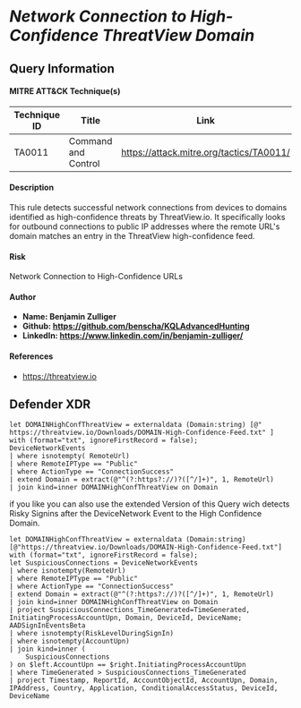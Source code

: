 # *Network Connection to High-Confidence ThreatView Domain*

## Query Information

#### MITRE ATT&CK Technique(s)

| Technique ID | Title    | Link    |
| ---  | --- | --- |
| TA0011 | Command and Control | https://attack.mitre.org/tactics/TA0011/ |

#### Description
This rule detects successful network connections from devices to domains identified as high-confidence threats by ThreatView.io. It specifically looks for outbound connections to public IP addresses where the remote URL's domain matches an entry in the ThreatView high-confidence feed.

#### Risk
Network Connection to High-Confidence URLs

#### Author <Optional>
- **Name: Benjamin Zulliger**
- **Github: https://github.com/benscha/KQLAdvancedHunting**
- **LinkedIn: https://www.linkedin.com/in/benjamin-zulliger/**

#### References
- https://threatview.io

## Defender XDR
```KQL
let DOMAINHighConfThreatView = externaldata (Domain:string) [@" https://threatview.io/Downloads/DOMAIN-High-Confidence-Feed.txt" ] with (format="txt", ignoreFirstRecord = false);
DeviceNetworkEvents
| where isnotempty( RemoteUrl)
| where RemoteIPType == "Public"
| where ActionType == "ConnectionSuccess"
| extend Domain = extract(@"^(?:https?://)?([^/]+)", 1, RemoteUrl)
| join kind=inner DOMAINHighConfThreatView on Domain
```

if you like you can also use the extended Version of this Query wich detects Risky Signins after the DeviceNetwork Event to the High Confidence Domain.

```KQL
let DOMAINHighConfThreatView = externaldata (Domain:string) [@"https://threatview.io/Downloads/DOMAIN-High-Confidence-Feed.txt"] with (format="txt", ignoreFirstRecord = false);
let SuspiciousConnections = DeviceNetworkEvents
| where isnotempty(RemoteUrl)
| where RemoteIPType == "Public"
| where ActionType == "ConnectionSuccess"
| extend Domain = extract(@"^(?:https?://)?([^/]+)", 1, RemoteUrl)
| join kind=inner DOMAINHighConfThreatView on Domain
| project SuspiciousConnections_TimeGenerated=TimeGenerated, InitiatingProcessAccountUpn, Domain, DeviceId, DeviceName;
AADSignInEventsBeta
| where isnotempty(RiskLevelDuringSignIn) 
| where isnotempty(AccountUpn)
| join kind=inner (
    SuspiciousConnections
) on $left.AccountUpn == $right.InitiatingProcessAccountUpn
| where TimeGenerated > SuspiciousConnections_TimeGenerated
| project Timestamp, ReportId, AccountObjectId, AccountUpn, Domain, IPAddress, Country, Application, ConditionalAccessStatus, DeviceId, DeviceName
```

